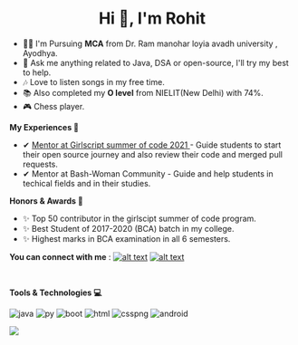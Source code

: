 <h1 align="center">Hi 👋, I'm Rohit</h1>


- 👨‍💻 I'm Pursuing **MCA** from Dr. Ram manohar loyia avadh university , Ayodhya. 
- 💬 Ask me anything related to Java, DSA or open-source, I'll try my best to help.
- 🎶 Love to listen songs in my free time.
- 📚 Also completed my **O level** from NIELIT(New Delhi) with 74%.
- 🎮 Chess player.


**My Experiences 🙌**
 - ✔ <a href="https://gssoc.girlscript.tech/" target="blank">Mentor at Girlscript summer of code 2021 </a>- Guide students to start their open source journey and also review their code and merged pull requests.
 - ✔ Mentor at Bash-Woman Community - Guide and help students in techical fields and in their studies.

**Honors & Awards 🏅**
 - ✨ Top 50 contributor in the girlscipt summer of code program.
 - ✨ Best Student of 2017-2020 (BCA) batch in my college.
 - ✨ Highest marks in BCA examination in all 6 semesters.

**You can connect with me** :
<a href="https://www.linkedin.com/in/rohit-kumar-srivastava-41b7b1187/"> ![alt text](https://img.shields.io/badge/-LinkedIn-0e76a8?style=plastic&logo=linkedIn)</a> <a href="https://twitter.com/iam_rksri">![alt text](https://img.shields.io/badge/-Twitter-1DA1F2?style=plastic&logo=Twitter) </a>

<br>

**Tools & Technologies 💻**

![java](https://user-images.githubusercontent.com/62320661/127477116-a5baab40-4f40-41dc-9d73-9343e90f7624.png)
![py](https://user-images.githubusercontent.com/62320661/127477147-2159d216-def2-4d3a-b4d6-f816b0282112.png) ![boot](https://user-images.githubusercontent.com/62320661/127477174-bdb5acc1-c33b-440d-b681-f40b9f0a5a1b.png) ![html](https://user-images.githubusercontent.com/62320661/127477200-e845feb8-b37b-44be-984c-2a7052b23e88.png)
![csspng](https://user-images.githubusercontent.com/62320661/127477214-05a61a43-0deb-45aa-888b-bc0097906ccd.png)
![android](https://user-images.githubusercontent.com/62320661/127477227-6a3ef042-39b6-492a-9164-111d35a0f9a1.png)


![](https://komarev.com/ghpvc/?username=rcoder23&color=blueviolet)



